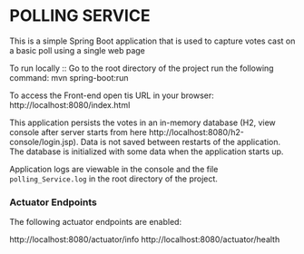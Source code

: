 # POLLING SERVICE

This is a simple Spring Boot application that is used to capture votes cast on a basic poll using a single web page

To run locally :: Go to the root directory of the project run the following command:
mvn spring-boot:run

To access the Front-end open tis URL in your browser: http://localhost:8080/index.html

This application persists the votes in an in-memory database (H2, view console after server starts from
here http://localhost:8080/h2-console/login.jsp).
Data is not saved between restarts of the application.
The database is initialized with some data when the application starts up.

Application logs are viewable in the console and the file `polling_Service.log` in the root directory of the project.

### Actuator Endpoints

The following actuator endpoints are enabled:

http://localhost:8080/actuator/info
http://localhost:8080/actuator/health
